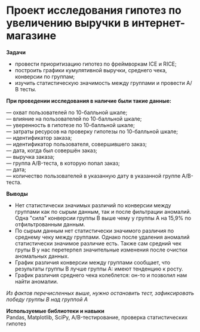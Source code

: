 # Проект исследования гипотез по увеличению выручки в интернет-магазине  

**Задачи**  

- провести приоритизацию гипотез по фреймворкам ICE и RICE;  
- построить графики кумулятивной выручки, среднего чека, конверсии по группам;  
- изучить статистическую значимость между группами и провести А/В тесты.  

**При проведении исследования в наличие были такие данные:**   


— охват пользователей по 10-балльной шкале;  
— влияние на пользователей по 10-балльной шкале;  
— уверенность в гипотезе по 10-балльной шкале;  
— затраты ресурсов на проверку гипотезы по 10-балльной шкале;  
— идентификатор заказа;  
— идентификатор пользователя, совершившего заказ;  
— дата, когда был совершён заказ;  
— выручка заказа;  
— группа A/B-теста, в которую попал заказ;  
— дата;  
— количество пользователей в указанную дату в указанной группе A/B-теста.  

**Выводы**  
- Нет статистически значимых различий по конверсии между группами как по сырым данным, так и после фильтрации аномалий. Одна "сила" конверсии группы В выше чему у группы А на 15,9% по отфильтрованным данным.  
- По сырым данным нет статистически значимого различия по среднему чеку между группами. Однако после удаления аномалий статистически значимое различие есть. Также сам средний чек групы В у нас перетерпел значительные изменения после очистки аномальных данных.  
- График различия конверсии между группами сообщает, что результаты группы B лучше группы A: имеют тенденцию к росту.  
- График различия среднего чека колеблется: он-то и позволил нам найти аномалии.  

*Из фактов перечисленных выше, нужно остановить тест, зафиксировать победу группы В над группой А*  

**Используемые библиотеки и навыки**  
Pandas, Matplotlib, SciPy, A/B-тестирование, проверка статистических гипотез  

